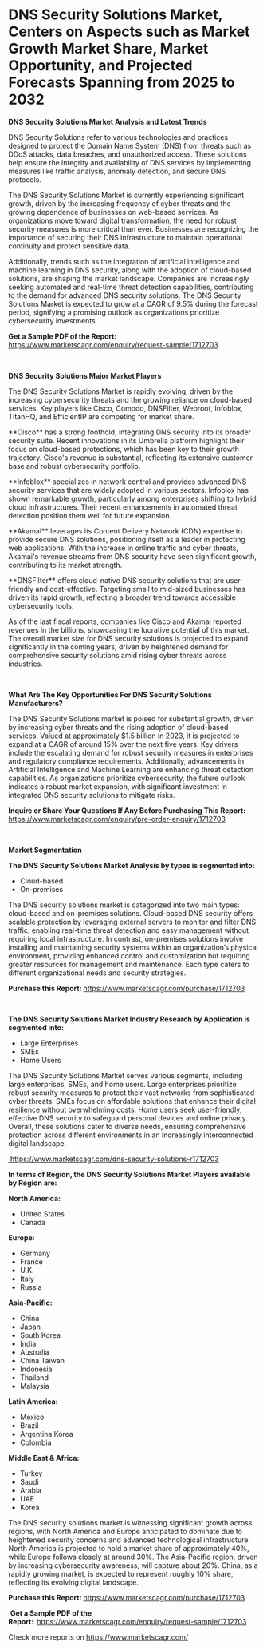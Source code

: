<p><h1>DNS Security Solutions Market, Centers on Aspects such as Market Growth Market Share, Market Opportunity, and Projected Forecasts Spanning from 2025 to 2032</h1></p><p><strong>DNS Security Solutions Market Analysis and Latest Trends</strong></p>
<p><p>DNS Security Solutions refer to various technologies and practices designed to protect the Domain Name System (DNS) from threats such as DDoS attacks, data breaches, and unauthorized access. These solutions help ensure the integrity and availability of DNS services by implementing measures like traffic analysis, anomaly detection, and secure DNS protocols.</p><p>The DNS Security Solutions Market is currently experiencing significant growth, driven by the increasing frequency of cyber threats and the growing dependence of businesses on web-based services. As organizations move toward digital transformation, the need for robust security measures is more critical than ever. Businesses are recognizing the importance of securing their DNS infrastructure to maintain operational continuity and protect sensitive data.</p><p>Additionally, trends such as the integration of artificial intelligence and machine learning in DNS security, along with the adoption of cloud-based solutions, are shaping the market landscape. Companies are increasingly seeking automated and real-time threat detection capabilities, contributing to the demand for advanced DNS security solutions. The DNS Security Solutions Market is expected to grow at a CAGR of 9.5% during the forecast period, signifying a promising outlook as organizations prioritize cybersecurity investments.</p></p>
<p><strong>Get a Sample PDF of the Report:&nbsp;</strong> <a href="https://www.marketscagr.com/enquiry/request-sample/1712703?utm_campaign=3198&utm_medium=2&utm_source=Github&utm_content=ia&utm_term=28032025&utm_id=dns-security-solutions">https://www.marketscagr.com/enquiry/request-sample/1712703</a></p>
<p>&nbsp;</p>
<p><strong>DNS Security Solutions Major Market Players</strong></p>
<p><p>The DNS Security Solutions Market is rapidly evolving, driven by the increasing cybersecurity threats and the growing reliance on cloud-based services. Key players like Cisco, Comodo, DNSFilter, Webroot, Infoblox, TitanHQ, and EfficientIP are competing for market share.</p><p>**Cisco** has a strong foothold, integrating DNS security into its broader security suite. Recent innovations in its Umbrella platform highlight their focus on cloud-based protections, which has been key to their growth trajectory. Cisco's revenue is substantial, reflecting its extensive customer base and robust cybersecurity portfolio.</p><p>**Infoblox** specializes in network control and provides advanced DNS security services that are widely adopted in various sectors. Infoblox has shown remarkable growth, particularly among enterprises shifting to hybrid cloud infrastructures. Their recent enhancements in automated threat detection position them well for future expansion.</p><p>**Akamai** leverages its Content Delivery Network (CDN) expertise to provide secure DNS solutions, positioning itself as a leader in protecting web applications. With the increase in online traffic and cyber threats, Akamai's revenue streams from DNS security have seen significant growth, contributing to its market strength.</p><p>**DNSFilter** offers cloud-native DNS security solutions that are user-friendly and cost-effective. Targeting small to mid-sized businesses has driven its rapid growth, reflecting a broader trend towards accessible cybersecurity tools.</p><p>As of the last fiscal reports, companies like Cisco and Akamai reported revenues in the billions, showcasing the lucrative potential of this market. The overall market size for DNS security solutions is projected to expand significantly in the coming years, driven by heightened demand for comprehensive security solutions amid rising cyber threats across industries.</p></p>
<p>&nbsp;</p>
<p><strong>What Are The Key Opportunities For DNS Security Solutions Manufacturers?</strong></p>
<p><p>The DNS Security Solutions market is poised for substantial growth, driven by increasing cyber threats and the rising adoption of cloud-based services. Valued at approximately $1.5 billion in 2023, it is projected to expand at a CAGR of around 15% over the next five years. Key drivers include the escalating demand for robust security measures in enterprises and regulatory compliance requirements. Additionally, advancements in Artificial Intelligence and Machine Learning are enhancing threat detection capabilities. As organizations prioritize cybersecurity, the future outlook indicates a robust market expansion, with significant investment in integrated DNS security solutions to mitigate risks.</p></p>
<p><strong>Inquire or Share Your Questions If Any Before Purchasing This Report:</strong> <a href="https://www.marketscagr.com/enquiry/pre-order-enquiry/1712703?utm_campaign=3198&utm_medium=2&utm_source=Github&utm_content=ia&utm_term=28032025&utm_id=dns-security-solutions">https://www.marketscagr.com/enquiry/pre-order-enquiry/1712703</a></p>
<p>&nbsp;</p>
<p><strong>Market Segmentation</strong></p>
<p><strong>The DNS Security Solutions Market Analysis by types is segmented into:</strong></p>
<p><ul><li>Cloud-based</li><li>On-premises</li></ul></p>
<p><p>The DNS security solutions market is categorized into two main types: cloud-based and on-premises solutions. Cloud-based DNS security offers scalable protection by leveraging external servers to monitor and filter DNS traffic, enabling real-time threat detection and easy management without requiring local infrastructure. In contrast, on-premises solutions involve installing and maintaining security systems within an organization’s physical environment, providing enhanced control and customization but requiring greater resources for management and maintenance. Each type caters to different organizational needs and security strategies.</p></p>
<p><strong>Purchase this Report:&nbsp;</strong><a href="https://www.marketscagr.com/purchase/1712703?utm_campaign=3198&utm_medium=2&utm_source=Github&utm_content=ia&utm_term=28032025&utm_id=dns-security-solutions">https://www.marketscagr.com/purchase/1712703</a></p>
<p>&nbsp;</p>
<p><strong>The DNS Security Solutions Market Industry Research by Application is segmented into:</strong></p>
<p><ul><li>Large Enterprises</li><li>SMEs</li><li>Home Users</li></ul></p>
<p><p>The DNS Security Solutions Market serves various segments, including large enterprises, SMEs, and home users. Large enterprises prioritize robust security measures to protect their vast networks from sophisticated cyber threats. SMEs focus on affordable solutions that enhance their digital resilience without overwhelming costs. Home users seek user-friendly, effective DNS security to safeguard personal devices and online privacy. Overall, these solutions cater to diverse needs, ensuring comprehensive protection across different environments in an increasingly interconnected digital landscape.</p></p>
<p><a href="https://www.marketscagr.com/dns-security-solutions-r1712703?utm_campaign=3198&utm_medium=2&utm_source=Github&utm_content=ia&utm_term=28032025&utm_id=dns-security-solutions">&nbsp;https://www.marketscagr.com/dns-security-solutions-r1712703</a></p>
<p><strong>In terms of Region, the DNS Security Solutions Market Players available by Region are:</strong></p>
<p>
    <p> <strong> North America: </strong>
        <ul>
            <li>United States</li>
            <li>Canada</li>
        </ul>
        </p> 
    <p> <strong> Europe: </strong>
        <ul>
            <li>Germany</li>
            <li>France</li>
            <li>U.K.</li>
            <li>Italy</li>
            <li>Russia</li>
        </ul>
        </p> 
    <p> <strong> Asia-Pacific: </strong>
        <ul>
            <li>China</li>
            <li>Japan</li>
            <li>South Korea</li>
            <li>India</li>
            <li>Australia</li>
            <li>China Taiwan</li>
            <li>Indonesia</li>
            <li>Thailand</li>
            <li>Malaysia</li>
        </ul>
        </p> 
    <p> <strong> Latin America: </strong>
        <ul>
            <li>Mexico</li>
            <li>Brazil</li>
            <li>Argentina Korea</li>
            <li>Colombia</li>
        </ul>
        </p> 
    <p> <strong> Middle East & Africa: </strong>
        <ul>
            <li>Turkey</li>
            <li>Saudi</li>
            <li>Arabia</li>
            <li>UAE</li>
            <li>Korea</li>
        </ul>
    </p>
    </p>
<p><p>The DNS security solutions market is witnessing significant growth across regions, with North America and Europe anticipated to dominate due to heightened security concerns and advanced technological infrastructure. North America is projected to hold a market share of approximately 40%, while Europe follows closely at around 30%. The Asia-Pacific region, driven by increasing cybersecurity awareness, will capture about 20%. China, as a rapidly growing market, is expected to represent roughly 10% share, reflecting its evolving digital landscape.</p></p>
<p><strong>Purchase this Report: </strong><a href="https://www.marketscagr.com/purchase/1712703?utm_campaign=3198&utm_medium=2&utm_source=Github&utm_content=ia&utm_term=28032025&utm_id=dns-security-solutions">https://www.marketscagr.com/purchase/1712703</a></p>
<p>&nbsp;<strong>Get a Sample PDF of the Report:&nbsp;&nbsp;</strong><a href="https://www.marketscagr.com/enquiry/request-sample/1712703?utm_campaign=3198&utm_medium=2&utm_source=Github&utm_content=ia&utm_term=28032025&utm_id=dns-security-solutions">https://www.marketscagr.com/enquiry/request-sample/1712703</a></p>
<p><strong></strong></p>
<p>Check more reports on <a href="https://www.marketscagr.com/?utm_campaign=3198&utm_medium=2&utm_source=Github&utm_content=ia&utm_term=28032025&utm_id=dns-security-solutions">https://www.marketscagr.com/</a></p>